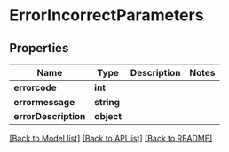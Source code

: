 # ErrorIncorrectParameters

## Properties
Name | Type | Description | Notes
------------ | ------------- | ------------- | -------------
**errorcode** | **int** |  | 
**errormessage** | **string** |  | 
**errorDescription** | **object** |  | 

[[Back to Model list]](../README.md#documentation-for-models) [[Back to API list]](../README.md#documentation-for-api-endpoints) [[Back to README]](../README.md)


